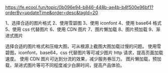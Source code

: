 https://fe.ecool.fun/topic/0b096e94-b846-448b-ae4b-b4f500e96bf1?orderBy=updateTime&order=desc&tagId=20

1、选择合适的图片格式
2、使用雪碧图
3、使用 iconfont
4、使用 base64 格式
5、使用 css 代替图片
6、使用 CDN 图片
7、图片懒加载
8、图片预加载
9、渐进式图片


选择合适的图片格式和压缩大图，可从根源上截图大图加载过慢的问题。
使用雪碧图，iconfont，base64，css 代替图片等可减少图片 http 请求，提高页面加载速度。
使用 CDN 图片可达到分流的效果，减少服务券压力。
图片懒加载，预加载，渐进式图片等可不同程度减少白屏时间，提高产品体验。